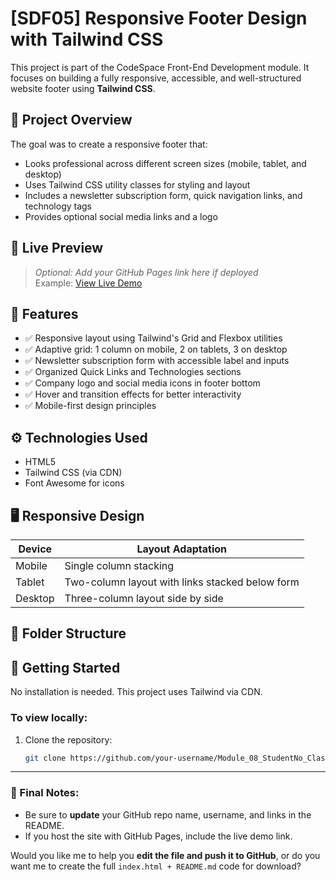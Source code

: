 # [SDF05] Responsive Footer Design with Tailwind CSS

This project is part of the CodeSpace Front-End Development module. It focuses on building a fully responsive, accessible, and well-structured website footer using **Tailwind CSS**.

## 📌 Project Overview

The goal was to create a responsive footer that:
- Looks professional across different screen sizes (mobile, tablet, and desktop)
- Uses Tailwind CSS utility classes for styling and layout
- Includes a newsletter subscription form, quick navigation links, and technology tags
- Provides optional social media links and a logo

## 🎨 Live Preview

> _Optional: Add your GitHub Pages link here if deployed_  
> Example: [View Live Demo](https://your-username.github.io/SDF05-footer)

## 🧩 Features

- ✅ Responsive layout using Tailwind's Grid and Flexbox utilities
- ✅ Adaptive grid: 1 column on mobile, 2 on tablets, 3 on desktop
- ✅ Newsletter subscription form with accessible label and inputs
- ✅ Organized Quick Links and Technologies sections
- ✅ Company logo and social media icons in footer bottom
- ✅ Hover and transition effects for better interactivity
- ✅ Mobile-first design principles

## ⚙️ Technologies Used

- HTML5
- Tailwind CSS (via CDN)
- Font Awesome for icons

## 🖥️ Responsive Design

| Device        | Layout Adaptation                                |
|---------------|--------------------------------------------------|
| Mobile        | Single column stacking                           |
| Tablet        | Two-column layout with links stacked below form  |
| Desktop       | Three-column layout side by side                 |

## 📁 Folder Structure


## 🚀 Getting Started

No installation is needed. This project uses Tailwind via CDN.

### To view locally:

1. Clone the repository:
   ```bash
   git clone https://github.com/your-username/Module_08_StudentNo_Classcode_Group_Name-Surname_SDF05.git

---

### 📝 Final Notes:

- Be sure to **update** your GitHub repo name, username, and links in the README.
- If you host the site with GitHub Pages, include the live demo link.

Would you like me to help you **edit the file and push it to GitHub**, or do you want me to create the full `index.html + README.md` code for download?
